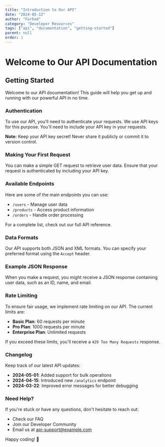 ```yaml
---
title: "Introduction to Our API"
date: "2024-05-12"
author: "Farhad"
category: "Developer Resources"
tags: ["api", "documentation", "getting-started"]
parent: null
order: 1
---
```


# Welcome to Our API Documentation

## Getting Started

Welcome to our API documentation! This guide will help you get up and running with our powerful API in no time.

### Authentication

To use our API, you'll need to authenticate your requests. We use API keys for this purpose. You'll need to include your API key in your requests.

**Note:** Keep your API key secret! Never share it publicly or commit it to version control.

### Making Your First Request

You can make a simple GET request to retrieve user data. Ensure that your request is authenticated by including your API key.

### Available Endpoints

Here are some of the main endpoints you can use:

- `/users` - Manage user data
- `/products` - Access product information
- `/orders` - Handle order processing

For a complete list, check out our full API reference.

### Data Formats

Our API supports both JSON and XML formats. You can specify your preferred format using the `Accept` header.

### Example JSON Response

When you make a request, you might receive a JSON response containing user data, such as an ID, name, and email.

### Rate Limiting

To ensure fair usage, we implement rate limiting on our API. The current limits are:

- **Basic Plan**: 60 requests per minute
- **Pro Plan**: 1000 requests per minute
- **Enterprise Plan**: Unlimited requests

If you exceed these limits, you'll receive a `429 Too Many Requests` response.

### Changelog

Keep track of our latest API updates:

- **2024-05-01**: Added support for bulk operations
- **2024-04-15**: Introduced new `/analytics` endpoint
- **2024-03-22**: Improved error messages for better debugging

### Need Help?

If you're stuck or have any questions, don't hesitate to reach out:

- Check our FAQ
- Join our Developer Community
- Email us at api-support@example.com

Happy coding! 🚀
